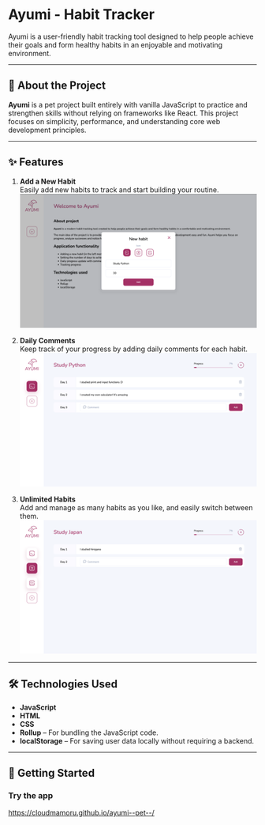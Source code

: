 # Ayumi - Habit Tracker

Ayumi is a user-friendly habit tracking tool designed to help people achieve their goals and form healthy habits in an enjoyable and motivating environment.

---

## 📝 About the Project

**Ayumi** is a pet project built entirely with vanilla JavaScript to practice and strengthen skills without relying on frameworks like React. This project focuses on simplicity, performance, and understanding core web development principles.

---

## ✨ Features

1. **Add a New Habit**  
   Easily add new habits to track and start building your routine.  
   ![Adding a new habit](/md_icons/addNew.png)

2. **Daily Comments**  
   Keep track of your progress by adding daily comments for each habit.  
   ![Add daily comment](/md_icons/dailyComment.png)

3. **Unlimited Habits**  
   Add and manage as many habits as you like, and easily switch between them.  
   ![Habits](/md_icons/habits.png)

---

## 🛠️ Technologies Used

- **JavaScript**  
- **HTML**  
- **CSS**  
- **Rollup** – For bundling the JavaScript code.  
- **localStorage** – For saving user data locally without requiring a backend.

---

## 🚀 Getting Started

### Try the app

https://cloudmamoru.github.io/ayumi--pet--/
